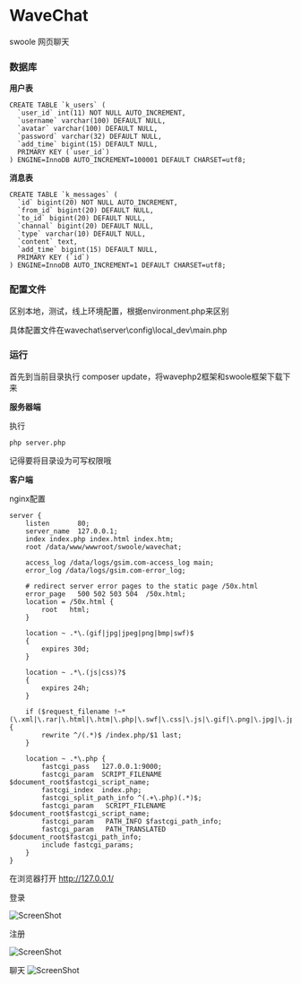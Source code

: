# WaveChat
swoole 网页聊天

### 数据库

**用户表**

    CREATE TABLE `k_users` (
      `user_id` int(11) NOT NULL AUTO_INCREMENT,
      `username` varchar(100) DEFAULT NULL,
      `avatar` varchar(100) DEFAULT NULL,
      `password` varchar(32) DEFAULT NULL,
      `add_time` bigint(15) DEFAULT NULL,
      PRIMARY KEY (`user_id`)
    ) ENGINE=InnoDB AUTO_INCREMENT=100001 DEFAULT CHARSET=utf8;

**消息表**

    CREATE TABLE `k_messages` (
      `id` bigint(20) NOT NULL AUTO_INCREMENT,
      `from_id` bigint(20) DEFAULT NULL,
      `to_id` bigint(20) DEFAULT NULL,
      `channal` bigint(20) DEFAULT NULL,
      `type` varchar(10) DEFAULT NULL,
      `content` text,
      `add_time` bigint(15) DEFAULT NULL,
      PRIMARY KEY (`id`)
    ) ENGINE=InnoDB AUTO_INCREMENT=1 DEFAULT CHARSET=utf8;
    
### 配置文件

区别本地，测试，线上环境配置，根据environment.php来区别

具体配置文件在wavechat\server\config\local_dev\main.php

### 运行

首先到当前目录执行 composer update，将wavephp2框架和swoole框架下载下来

**服务器端**

执行

    php server.php
    
记得要将目录设为可写权限哦

**客户端**

nginx配置

    server {
        listen       80;
        server_name  127.0.0.1;
        index index.php index.html index.htm;
        root /data/www/wwwroot/swoole/wavechat;
    
        access_log /data/logs/gsim.com-access_log main;
        error_log /data/logs/gsim.com-error_log;
    
        # redirect server error pages to the static page /50x.html
        error_page   500 502 503 504  /50x.html;
        location = /50x.html {
            root   html;
        }
    
        location ~ .*\.(gif|jpg|jpeg|png|bmp|swf)$
        {
            expires 30d;
        }
    
        location ~ .*\.(js|css)?$
        {
            expires 24h;
        }
    
        if ($request_filename !~* (\.xml|\.rar|\.html|\.htm|\.php|\.swf|\.css|\.js|\.gif|\.png|\.jpg|\.jpeg|robots\.txt|index\.php|\.jnlp|\.jar|\.eot|\.woff|\.ttf|\.svg)) {
            rewrite ^/(.*)$ /index.php/$1 last;
        }
    
        location ~ .*\.php {
            fastcgi_pass   127.0.0.1:9000;
            fastcgi_param  SCRIPT_FILENAME  $document_root$fastcgi_script_name;
            fastcgi_index  index.php;
            fastcgi_split_path_info ^(.+\.php)(.*)$;
            fastcgi_param   SCRIPT_FILENAME $document_root$fastcgi_script_name;
            fastcgi_param   PATH_INFO $fastcgi_path_info;
            fastcgi_param   PATH_TRANSLATED $document_root$fastcgi_path_info;
            include fastcgi_params;
        }
    }


在浏览器打开 http://127.0.0.1/

登录

![ScreenShot](https://raw.github.com/xpmozong/WaveChat/master/login.png)

注册

![ScreenShot](https://raw.github.com/xpmozong/WaveChat/master/regist.png)

聊天
![ScreenShot](https://raw.github.com/xpmozong/WaveChat/master/chat.png)
